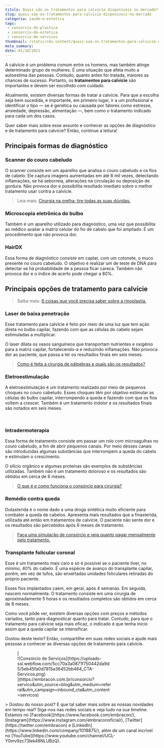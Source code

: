 ```yaml
---
titulo: Quais são os tratamentos para calvície disponíveis no mercado?
slug: quais-sao-os-tratamentos-para-calvicie-disponiveis-no-mercado
categoria: saude-e-estetica
tags:
 - consorcio-de-plastica
 - consorcio-de-estetica
 - consorcio-de-servicos
thumbnail: /static/cms-content/quais-sao-os-tratamentos-para-calvicie-disponiveis-no-mercado.jpeg
meta_summary: 
date: 01/10/2021
---
```

A calvície é um problema comum entre os homens, mas também atinge determinado grupo de mulheres. É uma situação que afeta muito a autoestima das pessoas. Contudo, quanto antes for tratada, maiores as chances de sucesso. Portanto, os **tratamentos para calvície** são importantes e devem ser escolhido com cuidado.

Atualmente, existem diversas formas de tratar a calvície. Para que a escolha seja bem sucedida, é importante, em primeiro lugar, ir a um profissional e identificar o tipo — se é genética ou causada por fatores como estresse, ansiedade, depressão, alimentação —, bem como o tratamento indicado para cada um dos casos.

Quer saber mais sobre esse assunto e conhecer as opções de diagnóstico e de tratamento para calvície? Então, continue a leitura!

Principais formas de diagnóstico
--------------------------------

### Scanner do couro cabeludo

O scanner consiste em um aparelho que analisa o couro cabeludo e os fios de cabelo. Ele captura imagens aumentadas em até 8 mil vezes, detectando inflamações, se há seborreia, alterações na circulação ou deposição de gordura. Não provoca dor e possibilita resultado imediato sobre o melhor tratamento usar contra a calvície.

> Leia mais: [Cirurgia na orelha: tire todas as suas dúvidas.](https://www.embracon.com.br/blog/cirurgia-na-orelha-tire-todas-as-suas-duvidas)

### Microscopia eletrônica do bulbo

Também é um aparelho utilizado para diagnóstico, uma vez que possibilita ao médico avaliar a matriz celular do fio de cabelo que foi ampliado. É um procedimento que não provoca dor.

### HairDX

Essa forma de diagnóstico consiste em captar, com um cotonete, o muco presente no couro cabeludo. O objetivo é realizar um de teste de DNA para detectar se há probabilidade de a pessoa ficar careca. Também não provoca dor e o índice de acerto pode chegar a 80%.

Principais opções de tratamento para calvície
---------------------------------------------

> Saiba mais: [6 coisas que você precisa saber sobre a rinoplastia.](https://www.embracon.com.br/blog/6-coisas-sobre-a-rinoplastia)

### Laser de baixa penetração

Esse tratamento para calvície é feito por meio de uma luz que tem ação direta no bulbo capilar, fazendo com que as células do cabelo sejam estimuladas a multiplicar.

O laser dilata os vasos sanguíneos que transportam nutrientes e oxigênio para a matriz capilar, fortalecendo-a e reduzindo inflamações. Não provoca dor ao paciente, que passa a ter os resultados finais em seis meses.

> [Como é feita a cirurgia de pálpebras e quais são os resultados?](https://www.embracon.com.br/blog/como-e-feita-a-cirurgia-de-palpebras-e-quais-sao-os-resultados)

### Eletroestimulação

A eletroestimulação é um tratamento realizado por meio de pequenos choques no couro cabeludo. Esses choques têm por objetivo estimular as células do bulbo capilar, interrompendo a queda e fazendo com que os fios voltem a crescer. Também é um tratamento indolor e os resultados finais são notados em seis meses.

‍

### Intradermoterapia

Essa forma de tratamento consiste em passar um rolo com microagulhas no couro cabeludo, a fim de abrir pequenos canais. Por meio desses canais são introduzidas algumas substâncias que interrompem a queda do cabelo e estimulam o crescimento.

O silício orgânico e algumas proteínas são exemplos de substâncias utilizadas. Também não é um tratamento doloroso e os resultados são obtidos em cerca de 6 meses.

> [O que é e como funciona o consórcio para cirurgia?](https://www.embracon.com.br/blog/o-que-e-e-como-funciona-o-consorcio-para-cirurgia)

### Remédio contra queda

Dutasterida é o nome dado a uma droga sintética muito eficiente para combater a queda de cabelos. Apresenta mais resultados que a finasterida, utilizada até então em tratamentos de calvície. O paciente não sente dor e os resultados são percebidos após 6 meses de tratamento.

> [Faça uma simulação de consórcio e veja quanto pagar mensalmente pelo tratamento.](https://www.embracon.com.br/consorcio)

### Transplante folicular coronal

Esse é um tratamento mais caro e só é possível se o paciente tiver, no mínimo, 40% do cabelo. É uma espécie de avanço do transplante capilar, porém, em vez de tufos, são enxertadas unidades foliculares retiradas do próprio paciente.

Esses fios implantados caem, em geral, após 4 semanas. Em seguida, nascem normalmente. O tratamento consiste em uma cirurgia de aproximadamente 5 horas e os resultados completos são obtidos em cerca de 8 meses.

Como você pôde ver, existem diversas opções com preços e métodos variados, tanto para diagnosticar quanto para tratar. Contudo, para que o tratamento para calvície seja mais eficaz, o indicado é que tenha início assim que a queda capilar se intensificar.

Gostou deste texto? Então, compartilhe em suas redes sociais e ajude mais pessoas a conhecer as diversas opções de tratamento para calvície.

<figure class="w-richtext-figure-type-image w-richtext-align-center" style="max-width:310px">[<div>![Consórcio de Serviços](https://uploads-ssl.webflow.com/5cc70a3a0871f750442da9d5/5eb45fa0d7815a36452bb464_CTA-Servicos.png)</div>](https://embracon.com.br/consorcio?servico&utm_source=blog&utm_medium=referral&utm_campaign=inbound_cta&utm_content=servicos)</figure>> Gostou do nosso post? E que tal saber mais sobre as nossas novidades em tempo real? Siga-nos nas redes sociais e veja tudo na sua timeline. Estamos no [Facebook](https://www.facebook.com/embracon/), [Instagram](https://www.instagram.com/embraconoficial/), [Twitter](https://twitter.com/embracon) e [LinkedIn](https://www.linkedin.com/company/1018875/), além de um canal incrível no [YouTube](https://www.youtube.com/channel/UCL-Y0mv9zc73Iek48NLUBzQ).

